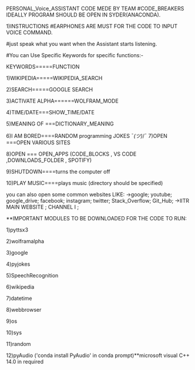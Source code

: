 PERSONAL_Voice_ASSISTANT
CODE MEDE BY TEAM #CODE_BREAKERS IDEALLY PROGRAM SHOULD BE OPEN IN SYDER(ANACONDA).

1)INSTRUCTIONS #EARPHONES ARE MUST FOR THE CODE TO INPUT VOICE COMMAND.

#just speak what you want when the Assistant starts listening.

#You can Use Specific Keywords for specific functions:-

KEYWORDS=====FUNCTION

1)WIKIPEDIA=====WIKIPEDIA_SEARCH

2)SEARCH=====GOOGLE SEARCH

3)ACTIVATE ALPHA======WOLFRAM_MODE

4)TIME/DATE===SHOW_TIME/DATE

5)MEANING OF ===DICTIONARY_MEANING

6)I AM BORED====RANDOM programming JOKES ¯_(ツ)_/¯ 7)OPEN ===OPEN VARIOUS SITES

8)OPEN === OPEN_APPS (CODE_BLOCKS , VS CODE ,DOWNLOADS_FOLDER , SPOTIFY)

9)SHUTDOWN====turns the computer off

10)PLAY MUSIC====plays music (directory should be specified)

you can also open some common websites LIKE: ->google; youtube; google_drive; facebook; instagram; twitter; Stack_Overflow; Git_Hub; ->IITR MAIN WEBSITE ; CHANNEL I ;

**IMPORTANT MODULES TO BE DOWNLOADED FOR THE CODE TO RUN:

1)pyttsx3

2)wolframalpha

3)google

4)pyjokes

5)SpeechRecognition

6)wikipedia

7)datetime

8)webbrowser

9)os

10)sys

11)random

12)pyAudio ('conda install PyAudio' in conda prompt)**microsoft visual C++ 14.0 in required
